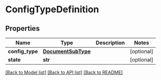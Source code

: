 # ConfigTypeDefinition

## Properties
Name | Type | Description | Notes
------------ | ------------- | ------------- | -------------
**config_type** | [**DocumentSubType**](DocumentSubType.md) |  | [optional] 
**state** | **str** |  | [optional] 

[[Back to Model list]](../README.md#documentation-for-models) [[Back to API list]](../README.md#documentation-for-api-endpoints) [[Back to README]](../README.md)


